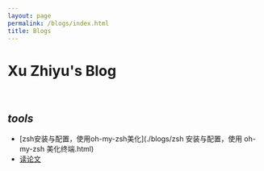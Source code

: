 ```yaml
---
layout: page
permalink: /blogs/index.html
title: Blogs
---
```


# Xu Zhiyu's Blog

<!-- 博客模版

## *Mathematical Analysis Ⅰ&Ⅱ Lecture Notes*

Recording the Prof. Liantang Wang' lecture notes

- [Mathematical Analysis Ⅰ](https://starryious.github.io/KamdenWang2003.github.io/files/analysis/数学分析Ⅰ.pdf)

  -->

<br>

## *tools*

- [zsh安装与配置，使用oh-my-zsh美化](./blogs/zsh 安装与配置，使用 oh-my-zsh 美化终端.html)
- [读论文](./blogs/读paper（李沐法）.html)
